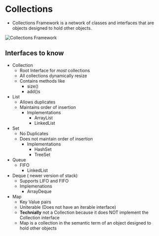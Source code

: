 # Collections
- Collections Framework is a network of classes and interfaces that are objects designed to hold other objects.

![Collections Framework](https://facingissuesonitcom.files.wordpress.com/2019/07/java-collection-framework-hierarchy.jpg)

## Interfaces to know
- Collection
  - Root Interface for *most* collections
  - All collections dynamically resize
  - Contains methods like
    - size()
    - add()s
- List
  - Allows duplicates
  - Maintains order of insertion
    - Implementations
      - ArrayList
      - LinkedList
- Set
  - No Duplicates
  - Does not maintain order of insertion
    - Implementations
      - HashSet
      - TreeSet
- Queue
  - FIFO
    - LinkedList
- Deque ( newer version of stack)
  - Supports LIFO and FIFO
  - Implemenations 
    - ArrayDeque
- Map
  - Key Value pairs
  - Uniterable (Does not have an iterable interface)
  - **Technially** not a Collection because it does NOT implement the Collection interface
  - Map is a collection in the semantic term of an object designed to hold other objects

